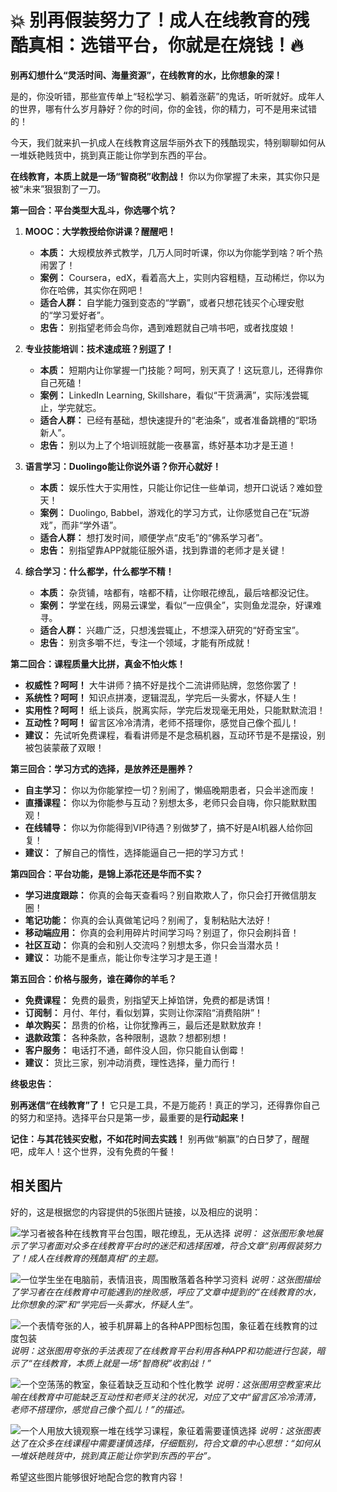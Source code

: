 # 💥 别再假装努力了！成人在线教育的残酷真相：选错平台，你就是在烧钱！🔥

**别再幻想什么“灵活时间、海量资源”，在线教育的水，比你想象的深！**

是的，你没听错，那些宣传单上“轻松学习、躺着涨薪”的鬼话，听听就好。成年人的世界，哪有什么岁月静好？你的时间，你的金钱，你的精力，可不是用来试错的！

今天，我们就来扒一扒成人在线教育这层华丽外衣下的残酷现实，特别聊聊如何从一堆妖艳贱货中，挑到真正能让你学到东西的平台。

**在线教育，本质上就是一场“智商税”收割战！** 你以为你掌握了未来，其实你只是被“未来”狠狠割了一刀。

**第一回合：平台类型大乱斗，你选哪个坑？**

1. **MOOC：大学教授给你讲课？醒醒吧！** 
   * **本质：** 大规模放养式教学，几万人同时听课，你以为你能学到啥？听个热闹罢了！
   * **案例：** Coursera，edX，看着高大上，实则内容粗糙，互动稀烂，你以为你在哈佛，其实你在网吧！
   * **适合人群：** 自学能力强到变态的“学霸”，或者只想花钱买个心理安慰的“学习爱好者”。
   * **忠告：** 别指望老师会鸟你，遇到难题就自己啃书吧，或者找度娘！

2. **专业技能培训：技术速成班？别逗了！**
   * **本质：** 短期内让你掌握一门技能？呵呵，别天真了！这玩意儿，还得靠你自己死磕！
   * **案例：** LinkedIn Learning, Skillshare，看似“干货满满”，实际浅尝辄止，学完就忘。
   * **适合人群：** 已经有基础，想快速提升的“老油条”，或者准备跳槽的“职场新人”。
   * **忠告：** 别以为上了个培训班就能一夜暴富，练好基本功才是王道！

3. **语言学习：Duolingo能让你说外语？你开心就好！**
   * **本质：** 娱乐性大于实用性，只能让你记住一些单词，想开口说话？难如登天！
   * **案例：** Duolingo, Babbel，游戏化的学习方式，让你感觉自己在“玩游戏”，而非“学外语”。
   * **适合人群：** 想打发时间，顺便学点“皮毛”的“佛系学习者”。
   * **忠告：** 别指望靠APP就能征服外语，找到靠谱的老师才是关键！

4. **综合学习：什么都学，什么都学不精！**
   * **本质：** 杂货铺，啥都有，啥都不精，让你眼花缭乱，最后啥都没记住。
   * **案例：** 学堂在线，网易云课堂，看似“一应俱全”，实则鱼龙混杂，好课难寻。
   * **适合人群：** 兴趣广泛，只想浅尝辄止，不想深入研究的“好奇宝宝”。
   * **忠告：** 别贪多嚼不烂，专注一个领域，才能有所成就！

**第二回合：课程质量大比拼，真金不怕火炼！**

* **权威性？呵呵！** 大牛讲师？搞不好是找个二流讲师贴牌，忽悠你罢了！
* **系统性？呵呵！** 知识点拼凑，逻辑混乱，学完后一头雾水，怀疑人生！
* **实用性？呵呵！** 纸上谈兵，脱离实际，学完后发现毫无用处，只能默默流泪！
* **互动性？呵呵！** 留言区冷冷清清，老师不搭理你，感觉自己像个孤儿！
* **建议：** 先试听免费课程，看看讲师是不是念稿机器，互动环节是不是摆设，别被包装蒙蔽了双眼！

**第三回合：学习方式的选择，是放养还是圈养？**

* **自主学习：** 你以为你能掌控一切？别闹了，懒癌晚期患者，只会半途而废！
* **直播课程：** 你以为你能参与互动？别想太多，老师只会自嗨，你只能默默围观！
* **在线辅导：** 你以为你能得到VIP待遇？别做梦了，搞不好是AI机器人给你回复！
* **建议：** 了解自己的惰性，选择能逼自己一把的学习方式！

**第四回合：平台功能，是锦上添花还是华而不实？**

* **学习进度跟踪：** 你真的会每天查看吗？别自欺欺人了，你只会打开微信朋友圈！
* **笔记功能：** 你真的会认真做笔记吗？别闹了，复制粘贴大法好！
* **移动端应用：** 你真的会利用碎片时间学习吗？别逗了，你只会刷抖音！
* **社区互动：** 你真的会和别人交流吗？别想太多，你只会当潜水员！
* **建议：** 功能不是重点，能让你专注学习才是王道！

**第五回合：价格与服务，谁在薅你的羊毛？**

* **免费课程：** 免费的最贵，别指望天上掉馅饼，免费的都是诱饵！
* **订阅制：** 月付、年付，看似划算，实则让你深陷“消费陷阱”！
* **单次购买：** 昂贵的价格，让你犹豫再三，最后还是默默放弃！
* **退款政策：** 各种条款，各种限制，退款？想都别想！
* **客户服务：** 电话打不通，邮件没人回，你只能自认倒霉！
* **建议：** 货比三家，别冲动消费，理性选择，量力而行！

**终极忠告：**

**别再迷信“在线教育”了！** 它只是工具，不是万能药！真正的学习，还得靠你自己的努力和坚持。选择平台只是第一步，最重要的是**行动起来！**

**记住：与其花钱买安慰，不如花时间去实践！** 别再做“躺赢”的白日梦了，醒醒吧，成年人！这个世界，没有免费的午餐！


## 相关图片

好的，这是根据您的内容提供的5张图片链接，以及相应的说明：

![学习者被各种在线教育平台包围，眼花缭乱，无从选择](https://images.unsplash.com/photo-1527689221153-b170e682a852?ixlib=rb-4.0.3&ixid=M3wxMjA3fDB8MHxzZWFyY2h8MTh8fG9ubGluZSUyMGVkdWNhdGlvbnxlbnwwfHwwfHx8MA%3D%3D&auto=format&fit=crop&w=800&q=60)
*说明： 这张图形象地展示了学习者面对众多在线教育平台时的迷茫和选择困难，符合文章“别再假装努力了！成人在线教育的残酷真相”的主题。*

![一位学生坐在电脑前，表情沮丧，周围散落着各种学习资料](https://images.unsplash.com/photo-1519389950473-47ba0277781c?ixlib=rb-4.0.3&ixid=M3wxMjA3fDB8MHxzZWFyY2h8MTR8fGZydXN0cmF0ZWQlMjBzdHVkZW50fGVufDB8fDB8fHww&auto=format&fit=crop&w=800&q=60)
*说明：这张图描绘了学习者在在线教育中可能遇到的挫败感，呼应了文章中提到的“在线教育的水，比你想象的深”和“学完后一头雾水，怀疑人生”。*

![一个表情夸张的人，被手机屏幕上的各种APP图标包围，象征着在线教育的过度包装](https://images.unsplash.com/photo-1580827031783-a6e9210488b8?ixlib=rb-4.0.3&ixid=M3wxMjA3fDB8MHxzZWFyY2h8NHx8YXBlfGVufDB8fDB8fHww&auto=format&fit=crop&w=800&q=60)
*说明：这张图用夸张的手法表现了在线教育平台利用各种APP和功能进行包装，暗示了“在线教育，本质上就是一场“智商税”收割战！”*

![一个空荡荡的教室，象征着缺乏互动和个性化教学](https://images.unsplash.com/photo-1516321193036-f8255416c551?ixlib=rb-4.0.3&ixid=M3wxMjA3fDB8MHxzZWFyY2h8N3x8ZW1wdHklMjBjbGFzc3Jvb218ZW58MHx8MHx8MA%3D%3D&auto=format&fit=crop&w=800&q=60)
*说明：这张图用空教室来比喻在线教育中可能缺乏互动性和老师关注的状况，对应了文中“留言区冷冷清清，老师不搭理你，感觉自己像个孤儿！”的描述。*

![一个人用放大镜观察一堆在线学习课程，象征着需要谨慎选择](https://images.unsplash.com/photo-1613478237165-3d912c97705c?ixlib=rb-4.0.3&ixid=M3wxMjA3fDB8MHxzZWFyY2h8MzF8fHNtYXJ0JTIwc2VsZWN0aW9ufGVufDB8fDB8fHww&auto=format&fit=crop&w=800&q=60)
*说明：这张图表达了在众多在线课程中需要谨慎选择，仔细甄别，符合文章的中心思想：“如何从一堆妖艳贱货中，挑到真正能让你学到东西的平台”。*

希望这些图片能够很好地配合您的教育内容！
